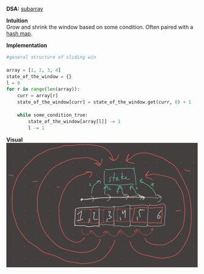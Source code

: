   
**DSA:** [subarray](./subarray.md)  
  
**Intuition**  
Grow and shrink the window based on some condition. Often paired with a [hash map](./hash%20map.md).  
  
**Implementation**  
```python  
#general structure of sliding win  
  
array = [1, 2, 3, 4]  
state_of_the_window = {}  
l = 0  
for r in range(len(array)):  
	curr = array[r]  
	state_of_the_window[curr] = state_of_the_window.get(curr, 0) + 1  
  
	while some_condition_true:  
		state_of_the_window[array[l]] -= 1  
		l -= 1  
```  
  
**Visual**   
![IMG_70DB4EF8CC9D-1.jpeg](./_pics/IMG_70DB4EF8CC9D-1.jpeg)  
  
